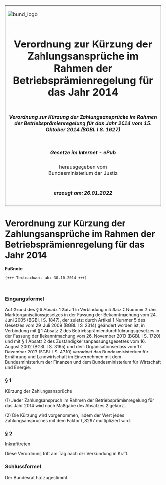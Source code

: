 <span id="DECKBLATT.html"></span>

<table border="0" frame="border" width="100%">

<tr valign="top">

<td align="left">

![bund\_logo](BfJ_2021_Web_de_de.gif)

</td>

<td align="right">

 

</td>

</tr>

<tr align="center" valign="middle">

<td colspan="2">

# Verordnung zur Kürzung der Zahlungsansprüche im Rahmen der Betriebsprämienregelung für das Jahr 2014

</td>

</tr>

<tr align="center" valign="middle">

<td colspan="2">

##### Verordnung zur Kürzung der Zahlungsansprüche im Rahmen der Betriebsprämienregelung für das Jahr 2014 vom 15. Oktober 2014 (BGBl. I S. 1627)

</td>

</tr>

<tr align="center" valign="middle">

<td colspan="2">

  
  

##### Gesetze im Internet - ePub  
  
herausgegeben vom  
Bundesministerium der Justiz

</td>

</tr>

<tr align="center" valign="bottom">

<td colspan="2">

  
  

##### erzeugt am: 26.01.2022

</td>

</tr>

</table>

<span id="BJNR162700014.html"></span>

# Verordnung zur Kürzung der Zahlungsansprüche im Rahmen der Betriebsprämienregelung für das Jahr 2014

<div>

  
**Fußnote**

<div class="jnhtml">

<div>

<div class="jurAbsatz">

  

``` 
(+++ Textnachweis ab: 30.10.2014 +++)

 
```

</div>

</div>

</div>

</div>

<span id="BJNR162700014BJNE000100000.html"></span>

### Eingangsformel  

<div>

<div class="jnhtml">

<div>

<div class="jurAbsatz">

Auf Grund des § 8 Absatz 1 Satz 1 in Verbindung mit Satz 2 Nummer 2 des
Marktorganisationsgesetzes in der Fassung der Bekanntmachung vom 24.
Juni 2005 (BGBl. I S. 1847), der zuletzt durch Artikel 1 Nummer 5 des
Gesetzes vom 29. Juli 2009 (BGBl. I S. 2314) geändert worden ist, in
Verbindung mit § 1 Absatz 2 des Betriebsprämiendurchführungsgesetzes in
der Fassung der Bekanntmachung vom 26. November 2010 (BGBl. I S. 1720)
und mit § 1 Absatz 2 des Zuständigkeitsanpassungsgesetzes vom 16. August
2002 (BGBl. I S. 3165) und dem Organisationserlass vom 17. Dezember 2013
(BGBl. I S. 4310) verordnet das Bundesministerium für Ernährung und
Landwirtschaft im Einvernehmen mit dem Bundesministerium der Finanzen
und dem Bundesministerium für Wirtschaft und Energie:

</div>

</div>

</div>

</div>

<span id="BJNR162700014BJNE000200000.html"></span>

### § 1  
Kürzung der Zahlungsansprüche

<div>

<div class="jnhtml">

<div>

<div class="jurAbsatz">

(1) Jeder Zahlungsanspruch im Rahmen der Betriebsprämienregelung für das
Jahr 2014 wird nach Maßgabe des Absatzes 2 gekürzt.

</div>

<div class="jurAbsatz">

(2) Die Kürzung wird vorgenommen, indem der Wert jedes
Zahlungsanspruches mit dem Faktor 0,8297 multipliziert wird.

</div>

</div>

</div>

</div>

<span id="BJNR162700014BJNE000300000.html"></span>

### § 2  
Inkrafttreten

<div>

<div class="jnhtml">

<div>

<div class="jurAbsatz">

Diese Verordnung tritt am Tag nach der Verkündung in Kraft.

</div>

</div>

</div>

</div>

<span id="BJNR162700014BJNE000400000.html"></span>

### Schlussformel  

<div>

<div class="jnhtml">

<div>

<div class="jurAbsatz">

Der Bundesrat hat zugestimmt.

</div>

</div>

</div>

</div>
